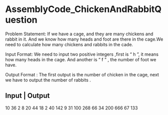 # AssemblyCode_ChickenAndRabbitQuestion

Problem Statement:
 If we have a cage, and they are many chickens and rabbit in it.
And we know how many heads and foot are there in the cage.We
need to calculate how many chickens and rabbits in the cade.

Input Format:
 We need to input two positive integers ,first is “ h ”, it means
how many heads in the cage. And another is “ f ” , the number of
foot we have.

Output Format :
 The first output is the number of chicken in the cage, next we
have to output the number of rabbits .


  Input   | Output
----------------------
10   36        2    8
20   44        18   2
40   142       9    31
100  268       66   34
200  666       67   133
